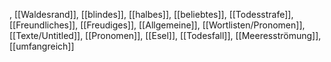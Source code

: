 , [[Waldesrand]], [[blindes]], [[halbes]], [[beliebtes]], [[Todesstrafe]], [[Freundliches]], [[Freudiges]], [[Allgemeine]], [[Wortlisten/Pronomen]], [[Texte/Untitled]], [[Pronomen]], [[Esel]], [[Todesfall]], [[Meeresströmung]], [[umfangreich]]